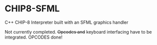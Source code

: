 # CHIP8-SFML

C++ CHIP-8 Interpreter built with an SFML graphics handler

Not currently completed. ~~Opcodes and~~ keyboard interfacing have to be integrated.
OPCODES done!
